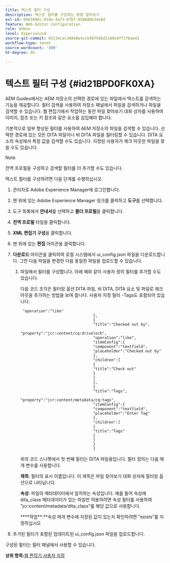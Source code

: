 ```yaml
---
title: 텍스트 필터 구성
description: 텍스트 필터를 구성하는 방법 알아보기
exl-id: 0963606c-010e-4a72-b7bf-850b86b34a84
feature: Web Editor Configuration
role: Admin
level: Experienced
source-git-commit: 0513ecac38840a4cc649758bd1180edff1f8aed1
workflow-type: tm+mt
source-wordcount: '389'
ht-degree: 0%

---
```


# 텍스트 필터 구성 {#id21BPD0FK0XA}

AEM Guides에서는 AEM 저장소의 선택한 경로에 있는 파일에서 텍스트를 검색하는 기능을 제공합니다. 필터 검색을 사용하여 저장소 패널에서 파일을 검색하거나 파일을 검색할 수 있습니다. 웹 편집기에서 작업하는 동안 파일 찾아보기 대화 상자를 사용하여 이미지, 참조 또는 키 참조와 같은 요소를 삽입해야 합니다.

기본적으로 일부 향상된 필터를 사용하여 AEM 저장소의 파일을 검색할 수 있습니다. 선택한 경로에 있는 모든 DITA 파일이나 비 DITA 파일을 필터링할 수 있습니다. DITA 요소의 속성에서 특정 값을 검색할 수도 있습니다. 지정된 사용자가 체크 아웃한 파일을 찾을 수도 있습니다.

>[!NOTE]
>
> 전역 프로필을 구성하고 검색할 필터를 더 추가할 수도 있습니다.

텍스트 필터를 구성하려면 다음 단계를 수행하십시오.

1. 관리자로 Adobe Experience Manager에 로그인합니다.
1. 맨 위에 있는 Adobe Experience Manager 링크를 클릭하고 **도구**&#x200B;를 선택합니다.
1. 도구 목록에서 **안내서**&#x200B;를 선택하고 **폴더 프로필**&#x200B;을 클릭합니다.
1. **전역 프로필** 타일을 클릭합니다.
1. **XML 편집기 구성**&#x200B;을 클릭합니다.
1. 맨 위에 있는 **편집** 아이콘을 클릭합니다.
1. **다운로드** 아이콘을 클릭하여 로컬 시스템에서 ui\_config.json 파일을 다운로드합니다. 그런 다음 파일을 변경한 다음 동일한 파일을 업로드할 수 있습니다.
   1. 파일에서 필터를 구성합니다. 아래 예와 같이 사용자 정의 필터를 추가할 수도 있습니다.

      다음 코드 조각은 필터링 옵션 DITA 파일, 비 DITA, DITA 요소 및 파일로 체크 아웃을 추가하는 방법을 보여 줍니다. 사용자 지정 필터 -Tags도 포함되어 있습니다.

      ```
       "operation":"like"
                                      },
                                      {
                                      "title":"Checked out by",
                                      "property":"jcr:content/cq:drivelock",
                                      "operation":"like",
                                      "itemConfig":{
                                      "component":"textfield",
                                      "placeholder":"Checked out by"
                                      },
                                      "children":[
                                      {
                                      "title":"Check out"
                                      }
                                      ]
                                      },
                                      {
                                      "title":"Tags",
                                      "property":"jcr:content/metadata/cq:tags",
                                      "itemConfig":{
                                      "component":"textfield",
                                      "placeholder":"Enter Tag"
                                      },
                                      "children":[
                                      {
                                      "title":"Tags"
                                      }
                                      ]
                                      }
                                      ]
      ```

      위의 코드 스니펫에서 첫 번째 필터는 DITA 파일용입니다. 필터 정의는 다음 매개 변수를 사용합니다.

      ****제목****: 필터의 표시 이름입니다. 이 제목은 파일 찾아보기 대화 상자에 필터링 옵션으로 나타납니다.

      ****속성****: 파일의 메타데이터에서 일치하는 속성입니다. 예를 들어 속성에 dita\_class 메타데이터가 있는 파일만 허용하려면 속성 필터를 사용하여 &quot;jcr:content/metadata/dita\_class&quot;를 해당 값으로 사용합니다.

      ****작업&#x200B;**:**속성 매개 변수에 지정된 값이 있는지 확인하려면 &quot;exists&quot;를 지정하십시오

1. 추가된 필터가 포함된 업데이트된 ui\_config.json 파일을 업로드합니다.

구성된 필터는 필터 패널에서 사용할 수 있습니다.

**상위 항목:**[&#x200B;웹 편집기 사용자 지정](conf-web-editor.md)
